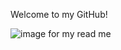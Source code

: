 Welcome to my GitHub!

![image for my read me](https://th.bing.com/th/id/OIG.sb_LbaAufYBbTH2mjRpb?w=270&h=270&c=6&r=0&o=5&pid=ImgGn)


<!---
Megan-Zehrt/Megan-Zehrt is a ✨ special ✨ repository because its `README.md` (this file) appears on your GitHub profile.
You can click the Preview link to take a look at your changes.
--->
